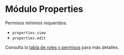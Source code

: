 # Módulo Properties

Permisos mínimos requeridos:
- `properties.view`
- `properties.edit`

Consulta la [tabla de roles y permisos](../../docs/roles_permisos.md) para más detalles.
